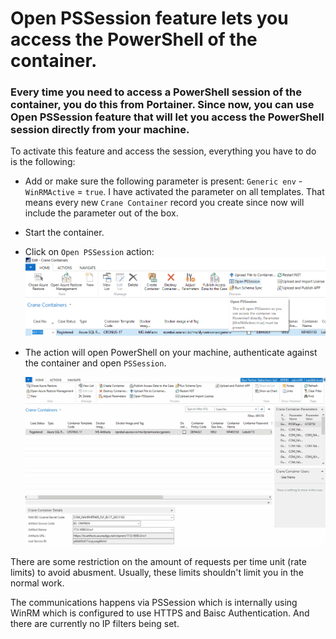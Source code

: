 # **Open PSSession** feature lets you access the PowerShell of the container.

### Every time you need to access a PowerShell session of the container, you do this from Portainer. Since now, you can use **Open PSSession** feature that will let you access the PowerShell session directly from your machine.

To activate this feature and access the session, everything you have to do is the following:
 - Add or make sure the following parameter is present: `Generic env` - `WinRMActive` = `true`. I have activated the parameter on all templates. That means every new `Crane Container` record you create since now will include the parameter out of the box.
 - Start the container.
 - Click on `Open PSSession` action:
   ![](../../.attachments/OpenPSSessionCraneContainer.png)
 - The action will open PowerShell on your machine, authenticate against the container and open `PSSession`.

   ![](../../.attachments/OpenPSSessionAndPwshCraneContainer.gif)

There are some restriction on the amount of requests per time unit (rate limits) to avoid abusment. Usually, these limits shouldn't limit you in the normal work.

The communications happens via PSSession which is internally using WinRM which is configured to use HTTPS and Baisc Authentication. And there are currently no IP filters being set.